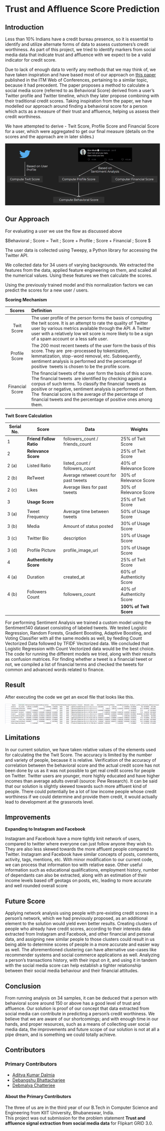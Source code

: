 # Trust and Affluence Score Prediction

## Introduction

Less than 10% Indians have a credit bureau presence, so it is essential to identify and utilize alternate forms of data to assess customers’s credit worthiness. As part of this project, we tried to identify markers from social media data that indicate trust and affluence with we expect to be a valid indicator for credit score.

Due to lack of enough data to verify any methods that we may think of, we have taken inspiration and have based most of our approach on [this paper](https://www.itm-conferences.org/articles/itmconf/pdf/2021/02/itmconf_icitsd2021_01012.pdf) published in the ITM Web of Conferences, pertaining to a similar topic, because it had precedent. The paper proposes a method to calculate a social media score (referred to as Behavioral Score) derived from a user’s Twitter profile and Twitter timeline, which they later propose combining with their traditional credit scores. Taking inspiration from the
paper, we have modelled our approach around finding a behavioral score for a person which acts as a measure of their trust and affluence, helping us assess their credit worthiness.

We have attempted to derive - Twit Score, Profile Score and Financial Score for a user, which were aggregated to get our final measure (details on the scores and the approach are in later slides.)

![1.png](https://github.com/DebangshuB/Trust-and-Affluence-Score-Prediction/blob/main/Images/1.png)

## Our Approach

For evaluating a user we use the flow as discussed above

$Behavioral \; Score = Twit \; Score + Profile \; Score + Financial \; Score $

The user data is collected using Tweepy, a Python library for accessing the Twitter
API. 

We collected data for 34 users of varying backgrounds. We extracted the features
from the data, applied feature engineering on them, and scaled all the numerical
values. Using these features we then calculate the scores. 

Using the previously trained model and this normalization factors we can predict the scores for a new user / users.

**Scoring Mechanism**

| Scores          | Definition                                                                                                                                                                                                                                                                                                                                                                    |
|:---------------:|:----------------------------------------------------------------------------------------------------------------------------------------------------------------------------------------------------------------------------------------------------------------------------------------------------------------------------------------------------------------------------- |
| Twit Score      | The user profile of the person forms the basis of computing the twit score. It is an attempt to rate the quality of Twitter user by various metrics available through the API. A Twitter user with a relatively low wit score is more likely to be a sign of a spam account or a less safe user.                                                                              |
| Profile Score   | The 200 most recent tweets of the user form the basis of this score. They are  pre-processed by tokenization, lemmatization, stop-word removal, etc. Subsequently, sentiment analysis is performed and the percentage of positive  tweets is chosen to be the profile score.                                                                                                  |
| Financial Score | The financial tweets of the user form the basis of this score. The financial tweets  are identified by checking against a corpus of such terms. To classify the financial  tweets as positive or negative, sentiment analysis is performed on them. The  financial score is the average of the percentage of financial tweets and the percentage of positive ones among them. |

**Twit Score Calculation**

| Serial No. | Score                   | Data                                  | Weights                   |
| ---------- | ----------------------- | ------------------------------------- | ------------------------- |
| 1          | **Friend Follow Ratio** | followers_count / friends_count       | 25% of Twit Score         |
| 2          | **Relevance Score**     |                                       | 25% of Twit Score         |
| 2 (a)      | Listed Ratio            | listed_count / followers_count        | 40% of Relevance Score    |
| 2 (b)      | ReTweet                 | Average retweet count for past tweets | 30% of Relevance Score    |
| 2 (c)      | Likes                   | Average likes for past tweets         | 30% of Relevance Score    |
| 3          | **Usage Score**         |                                       | 25% of Twit Score         |
| 3 (a)      | Tweet Frequency         | Average time between tweets           | 50% of Usage Score        |
| 3 (b)      | Media                   | Amount of status posted               | 30% of Usage Score        |
| 3 (c)      | Twitter Bio             | description                           | 10% of Usage Score        |
| 3 (d)      | Profile Picture         | profile_image_url                     | 10% of Usage Score        |
| 4          | **Authenticity Score**  |                                       | 25% of Twit Score         |
| 4 (a)      | Duration                | created_at                            | 60% of Authenticity Score |
| 4 (b)      | Followers Count         | followers_count                       | 40% of Authenticity Score |
|            |                         |                                       | **100% of Twit Score**    |

For performing Sentiment Analysis we trained a custom model using the
Sentiment140 dataset consisting of labeled tweets.
We tested Logistic Regression, Random Forests, Gradient Boosting, Adaptive
Boosting, and Voting Classifier with all the same models as well, by feeding Count
Vectorized Data followed by TFIDF Vectorized data.
We concluded that Logistic Regression with Count Vectorized data would be the
best choice. The code for running the different models we tried, along with their
results as confusion matrices.
For finding whether a tweet is a financial tweet or not, we compiled a list of
financial terms and checked the tweets for common
and advanced words related to finance.

## Result

After executing the code we get an excel file that looks like this.

![2.png](https://github.com/DebangshuB/Trust-and-Affluence-Score-Prediction/blob/main/Images/2.png)

## Limitations

In our current solution, we have taken relative values of the elements used for
calculating the the Twit Score. The accuracy is limited by the number and variety
of people, because it is relative.
Verification of the accuracy of correlation between the behavioral score and the
actual credit score has not been done by us as it was not possible to get real credit
scores for people on Twitter.
Twitter users are younger, more highly educated and have higher incomes than
average adults overall (source: Pew Research). It can be said that our solution is
slightly skewed towards such more affluent kind of people. There could
potentially be a lot of low income people whose credit worthiness if we could
determine and provide them credit, it would actually lead to development at the
grassroots level.

## Improvements

**Expanding to Instagram and Facebook**


Instagram and Facebook have a more tightly knit network of users, compared to
twitter where everyone can just follow anyone they wish to. They are also less
skewed towards the more affluent people compared to Twitter.
Instagram and Facebook have similar concepts of posts, comments, activity, tags,
mentions, etc. With minor modification to our current code, we can process that
information too with relative ease. Other useful information such as educational
qualifications, employment history, number of dependants can also be extracted,
along with an estimation of their income levels based off geotags on posts, etc,
leading to more accurate and well rounded overall score

## Future Score

Applying network analysis using people with pre-existing credit scores in a
person’s network, which we had previously proposed, as an additional element to
the solution would yield even better results.
Creating clusters of people who already have credit scores, according to their
interests data extracted from Instagram and Facebook, and other financial and
personal data, and assigning new similar people to those clusters could result in
us being able to determine scores of people in a more accurate and easier way as
well.
The aforementioned clustering can have alternative use-cases like recommender
systems and social commerce applications as well.
Analyzing a person’s transactions history, with their input on it, and using it in
tandem with the social media score can help establish a tighter relationship
between their social media behaviour and their financial attitudes.

## Conclusion

From running analysis on 34 samples, it can be deduced that a person
with behavioral score around 150 or above has a good level of trust and
affluence.
Our solution is proof of our concept that data extracted from social
media can contribute in predicting a person’s credit worthiness.
We believe that we are aware of our shortcomings; and with enough
time in our hands, and proper resources, such as a means of collecting
user social media data, the improvements and future scope of our
solution is not at all a pipe dream, and is something we could totally
achieve.

## Contributors

### Primary Contributors
* [Aditya Kumar Dalmia](https://github.com/dalmeow)
* [Debangshu Bhattacharjee](https://github.com/DebangshuB)
* [Debmalya Chatterjee](https://github.com/Debmalya-prog)

#### About the Primary Contributors

The three of us are in the third year of our B.Tech in Computer Science and Engineering from KIIT University, Bhubaneswar, India.\
This project was out submission for the problem statement **Trust and affluence signal extraction from social media data** for Flipkart GRID 3.0.

